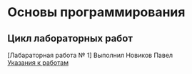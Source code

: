 # Основы программирования
## Цикл лабораторных работ
[Лабараторная работа № 1] 
Выполнил Новиков Павел  
[Указания к работам](resources/directions.md)
